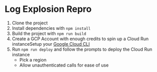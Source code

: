# Log Explosion Repro
1. Clone the project
2. Install dependencies with `npm install`
3. Build the project with `npm run build`
4. Create a GCP Account with enough credits to spin up a Cloud Run instanceSetup your [Google Cloud CLI](https://cloud.google.com/run/docs/quickstarts/build-and-deploy/deploy-nodejs-service)
5. Run `npm run deploy` and follow the prompts to deploy the Cloud Run instance
   - Pick a region
   - Allow unauthenticated calls for ease of use
